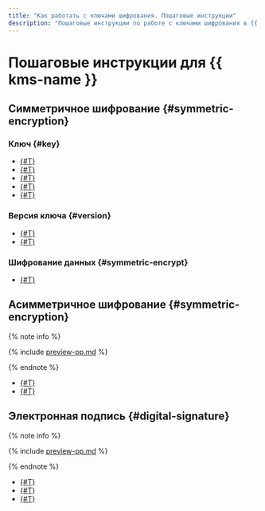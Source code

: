 ```yaml
---
title: "Как работать с ключами шифрования. Пошаговые инструкции"
description: "Пошаговые инструкции по работе с ключами шифрования в {{ yandex-cloud }}. Из статьи вы узнаете, как управлять ключами шифрования и его версиями. Подробно расскажем о шифровании данных с помощью CLI и API {{ yandex-cloud }}."
---
```


# Пошаговые инструкции для {{ kms-name }}

## Симметричное шифрование {#symmetric-encryption}

### Ключ {#key}

- [{#T}](key.md#create)
- [{#T}](key.md#rotate)
- [{#T}](key.md#update)
- [{#T}](key.md#delete)
- [{#T}](key-access.md)

### Версия ключа {#version}

- [{#T}](version.md#make-primary)
- [{#T}](version.md#delete)

### Шифрование данных {#symmetric-encrypt}

- [{#T}](symmetric-encryption.md)

## Асимметричное шифрование {#symmetric-encryption}

{% note info %}

{% include [preview-pp.md](../../_includes/preview-pp.md) %}

{% endnote %}

- [{#T}](asymmetric-encryption-key.md)
- [{#T}](asymmetric-encryption.md)

## Электронная подпись {#digital-signature}

{% note info %}

{% include [preview-pp.md](../../_includes/preview-pp.md) %}

{% endnote %}

- [{#T}](asymmetric-signature-key.md)
- [{#T}](signature-verification.md)
- [{#T}](signature-verification-cosign.md)